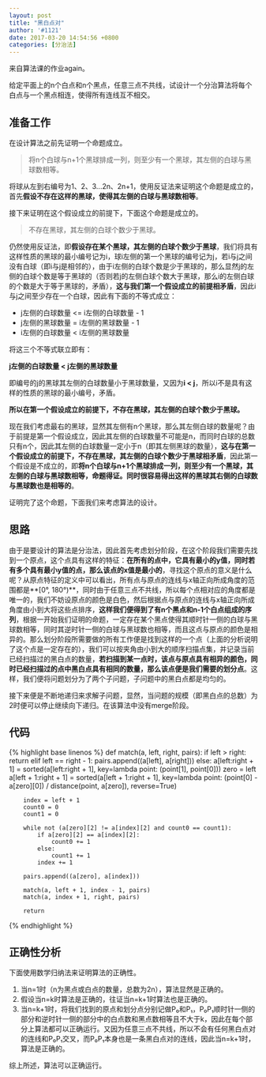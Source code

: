 ```yaml
---
layout: post
title: "黑白点对"
author: '#1121'
date: 2017-03-20 14:54:56 +0800
categories: [分治法]
---
```


来自算法课的作业again。

给定平面上的n个白点和n个黑点，任意三点不共线，试设计一个分治算法将每个白点与一个黑点相连，使得所有连线互不相交。

## 准备工作

在设计算法之前先证明一个命题成立。

> 将n个白球与n+1个黑球排成一列，则至少有一个黑球，其左侧的白球与黑球数相等。

将球从左到右编号为1、2、3...2n、2n+1，使用反证法来证明这个命题是成立的，首先**假设不存在这样的黑球，使得其左侧的白球与黑球数相等**。

接下来证明在这个假设成立的前提下，下面这个命题是成立的。

> 不存在黑球，其左侧的白球个数少于黑球。

仍然使用反证法，即**假设存在某个黑球，其左侧的白球个数少于黑球**，我们将具有这样性质的黑球的最小编号记为i，球i左侧的第一个黑球的编号记为j，若i与j之间没有白球（即i与j是相邻的），由于i左侧的白球个数是少于黑球的，那么显然j的左侧的白球个数是等于黑球的（否则若j的左侧白球个数大于黑球，那么i的左侧白球的个数是大于等于黑球的，矛盾），**这与我们第一个假设成立的前提相矛盾**，因此i与j之间至少存在一个白球，因此有下面的不等式成立：

* j左侧的白球数量 <= i左侧的白球数量 - 1
* j左侧的黑球数量 = i左侧的黑球数量 - 1
* i左侧的白球数量 < i左侧的黑球数量

将这三个不等式联立即有：

**j左侧的白球数量 < j左侧的黑球数量**

即编号的j的黑球其左侧的白球数量小于黑球数量，又因为**i < j**，所以i不是具有这样的性质的黑球的最小编号，矛盾。

**所以在第一个假设成立的前提下，不存在黑球，其左侧的白球个数少于黑球。**

现在我们考虑最右的黑球，显然其左侧有n个黑球，那么其左侧白球的数量呢？由于前提是第一个假设成立，因此其左侧的白球数量不可能是n，而同时白球的总数只有n个，因此其左侧的白球数量一定小于n（即其左侧黑球的数量），**这与在第一个假设成立的前提下，不存在黑球，其左侧的白球个数少于黑球相矛盾**，因此第一个假设是不成立的，即**将n个白球与n+1个黑球排成一列，则至少有一个黑球，其左侧的白球与黑球数相等，命题得证。同时很容易得出这样的黑球其右侧的白球数与黑球数也是相等的**。

证明完了这个命题，下面我们来考虑算法的设计。

## 思路

由于是要设计的算法是分治法，因此首先考虑划分阶段，在这个阶段我们需要先找到一个原点，这个点具有这样的特征：**在所有的点中，它具有最小的y值，同时若有多个具有最小y值的点，那么该点的x值是最小的**，寻找这个原点的意义是什么呢？从原点特征的定义中可以看出，所有点与原点的连线与x轴正向所成角度的范围都是**[0°, 180°)**，同时由于任意三点不共线，所以每个点相对应的角度都是唯一的，我们不妨设原点的颜色是白色，然后根据点与原点的连线与x轴正向所成角度由小到大将这些点排序，**这样我们便得到了有n个黑点和n-1个白点组成的序列**，根据一开始我们证明的命题，一定存在某个黑点使得其顺时针一侧的白球与黑球数相等，同时其逆时针一侧的白球与黑球数也相等，而且这点与原点的颜色是相异的。那么划分阶段所需要做的所有工作便是找到这样的一个点（上面的分析说明了这个点是一定存在的），我们可以按夹角由小到大的顺序扫描点集，并记录当前已经扫描过的黑白点的数量，**若扫描到某一点时，该点与原点具有相异的颜色，同时已经扫描过的点中黑白点具有相同的数量，那么该点便是我们需要的划分点**。这样，我们便将问题划分为了两个子问题，子问题中的黑白点都是均匀的。

接下来便是不断地递归来求解子问题，显然，当问题的规模（即黑白点的总数）为2时便可以停止继续向下递归。在该算法中没有merge阶段。

## 代码

{% highlight base linenos %}
def match(a, left, right, pairs):
    if left > right:
        return
    elif left == right - 1:
        pairs.append((a[left], a[right]))
    else:
        a[left:right + 1] = sorted(a[left:right + 1], key=lambda point: (point[1], point[0]))
        zero = left
        a[left + 1:right + 1] = sorted(a[left + 1:right + 1], key=lambda point: (point[0] - a[zero][0]) / distance(point, a[zero]), reverse=True)

        index = left + 1
        count0 = 0
        count1 = 0

        while not (a[zero][2] != a[index][2] and count0 == count1):
            if a[zero][2] == a[index][2]:
                count0 += 1
            else:
                count1 += 1
            index += 1

        pairs.append((a[zero], a[index]))

        match(a, left + 1, index - 1, pairs)
        match(a, index + 1, right, pairs)

        return
{% endhighlight %}

## 正确性分析

下面使用数学归纳法来证明算法的正确性。

1. 当n=1时（n为黑点或白点的数量，总数为2n），算法显然是正确的。
2. 假设当n=k时算法是正确的，往证当n=k+1时算法也是正确的。
3. 当n=k+1时，将我们找到的原点和划分点分别记做P₀和P₁，P₀P₁顺时针一侧的部分和逆时针一侧的部分中的白点数和黑点数相等且不大于k，因此在每个部分上算法都可以正确运行。又因为任意三点不共线，所以不会有任何黑白点对的连线和P₀P₁交叉，而P₀P₁本身也是一条黑白点对的连线，因此当n=k+1时，算法是正确的。

综上所述，算法可以正确运行。




